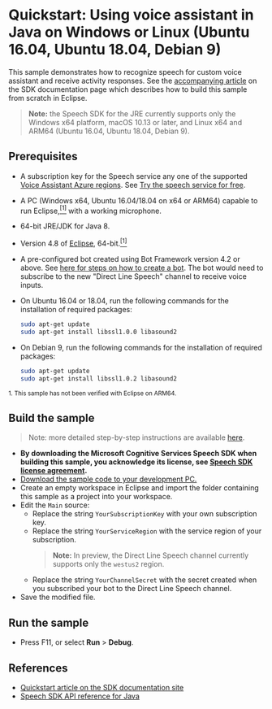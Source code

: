 # Quickstart: Using voice assistant in Java on Windows or Linux (Ubuntu 16.04, Ubuntu 18.04, Debian 9)

This sample demonstrates how to recognize speech for custom voice assistant and receive activity responses.
See the [accompanying article](https://docs.microsoft.com/azure/cognitive-services/speech-service/quickstart-voice-assistant-java-jre) on the SDK documentation page which describes how to build this sample from scratch in Eclipse.

> **Note:**
> the Speech SDK for the JRE currently supports only the Windows x64 platform, macOS 10.13 or later, and Linux x64 and ARM64 (Ubuntu 16.04, Ubuntu 18.04, Debian 9).

## Prerequisites

* A subscription key for the Speech service any one of the supported [Voice Assistant Azure regions](https://docs.microsoft.com/azure/cognitive-services/speech-service/regions#voice-assistants). See [Try the speech service for free](https://docs.microsoft.com/azure/cognitive-services/speech-service/get-started).
* A PC (Windows x64, Ubuntu 16.04/18.04 on x64 or ARM64) capable to run Eclipse,[<sup>[1]</sup>](#footnote1) with a working microphone.
* 64-bit JRE/JDK for Java 8.
* Version 4.8 of [Eclipse](https://www.eclipse.org), 64-bit.[<sup>[1]</sup>](#footnote1)
* A pre-configured bot created using Bot Framework version 4.2 or above. See [here for steps on how to create a bot](https://blog.botframework.com/2018/05/07/build-a-microsoft-bot-framework-bot-with-the-bot-builder-sdk-v4/). The bot would need to subscribe to the new "Direct Line Speech" channel to receive voice inputs.
* On Ubuntu 16.04 or 18.04, run the following commands for the installation of required packages:

  ```sh
  sudo apt-get update
  sudo apt-get install libssl1.0.0 libasound2
  ```
* On Debian 9, run the following commands for the installation of required packages:

  ```sh
  sudo apt-get update
  sudo apt-get install libssl1.0.2 libasound2
  ```

<small><a name="footnote1">1</a>. This sample has not been verified with Eclipse on ARM64.</small>

## Build the sample

> Note: more detailed step-by-step instructions are available [here](https://docs.microsoft.com/azure/cognitive-services/speech-service/quickstart-voice-assistant-java-jre).

* **By downloading the Microsoft Cognitive Services Speech SDK when building this sample, you acknowledge its license, see [Speech SDK license agreement](https://docs.microsoft.com/azure/cognitive-services/speech-service/license).**
* [Download the sample code to your development PC.](../../../README.md#get-the-samples)
* Create an empty workspace in Eclipse and import the folder containing this sample as a project into your workspace.
* Edit the `Main` source:
  * Replace the string `YourSubscriptionKey` with your own subscription key.
  * Replace the string `YourServiceRegion` with the service region of your subscription.
    > **Note:** In preview, the Direct Line Speech channel currently supports only the `westus2` region.
  * Replace the string `YourChannelSecret` with the secret created when you subscribed your bot to the Direct Line Speech channel.    
* Save the modified file.

## Run the sample

* Press F11, or select **Run** \> **Debug**.

## References

* [Quickstart article on the SDK documentation site](https://docs.microsoft.com/azure/cognitive-services/speech-service/quickstart-voice-assistant-java-jre)
* [Speech SDK API reference for Java](https://aka.ms/csspeech/javaref)
